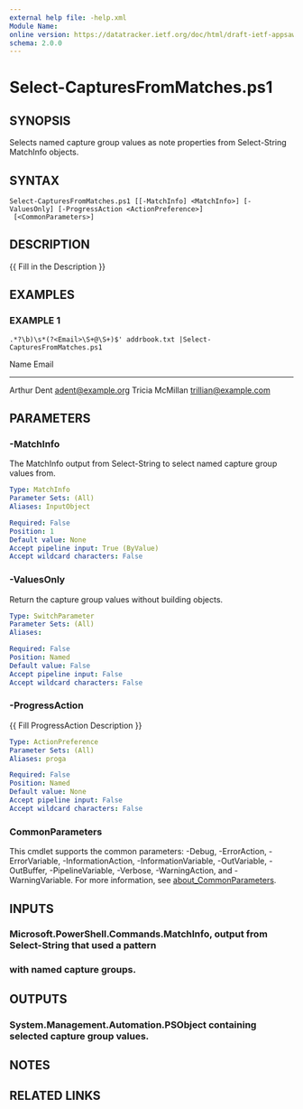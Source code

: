 ```yaml
---
external help file: -help.xml
Module Name:
online version: https://datatracker.ietf.org/doc/html/draft-ietf-appsawg-json-pointer-04
schema: 2.0.0
---
```


# Select-CapturesFromMatches.ps1

## SYNOPSIS
Selects named capture group values as note properties from Select-String MatchInfo objects.

## SYNTAX

```
Select-CapturesFromMatches.ps1 [[-MatchInfo] <MatchInfo>] [-ValuesOnly] [-ProgressAction <ActionPreference>]
 [<CommonParameters>]
```

## DESCRIPTION
{{ Fill in the Description }}

## EXAMPLES

### EXAMPLE 1
```
.*?\b)\s*(?<Email>\S+@\S+)$' addrbook.txt |Select-CapturesFromMatches.ps1
```

Name            Email
----            -----
Arthur Dent     adent@example.org
Tricia McMillan trillian@example.com

## PARAMETERS

### -MatchInfo
The MatchInfo output from Select-String to select named capture group values from.

```yaml
Type: MatchInfo
Parameter Sets: (All)
Aliases: InputObject

Required: False
Position: 1
Default value: None
Accept pipeline input: True (ByValue)
Accept wildcard characters: False
```

### -ValuesOnly
Return the capture group values without building objects.

```yaml
Type: SwitchParameter
Parameter Sets: (All)
Aliases:

Required: False
Position: Named
Default value: False
Accept pipeline input: False
Accept wildcard characters: False
```

### -ProgressAction
{{ Fill ProgressAction Description }}

```yaml
Type: ActionPreference
Parameter Sets: (All)
Aliases: proga

Required: False
Position: Named
Default value: None
Accept pipeline input: False
Accept wildcard characters: False
```

### CommonParameters
This cmdlet supports the common parameters: -Debug, -ErrorAction, -ErrorVariable, -InformationAction, -InformationVariable, -OutVariable, -OutBuffer, -PipelineVariable, -Verbose, -WarningAction, and -WarningVariable. For more information, see [about_CommonParameters](http://go.microsoft.com/fwlink/?LinkID=113216).

## INPUTS

### Microsoft.PowerShell.Commands.MatchInfo, output from Select-String that used a pattern
### with named capture groups.
## OUTPUTS

### System.Management.Automation.PSObject containing selected capture group values.
## NOTES

## RELATED LINKS
